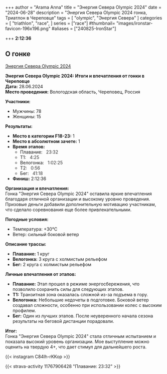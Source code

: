 +++
author = "Arama Anna"
title = "Энергия Севера Olympic 2024"
date = "2024-06-28"
description = "Энергия Севера Olympic 2024 гонка, Триатлон в Череповце"
tags = [
    "olympic",
    "Энергия Севера"
]
categories = [
    "triathlon",
    "race",
]
series = ["race"]
#thumbnail= "images/ironstar-favicon-196x196.png"
#aliases = ["240825-IronStar"]

 
+++
**2:12:36**



<!--more-->

## О гонке

[Энергия Севера Olympic 2024](https://tristats.ru/result/nobrand/energiya-severa/olympic/2024)



**Энергия Севера Olympic 2024: Итоги и впечатления от гонки в Череповце**  
**Дата:** 28.06.2024  
**Место проведения:** Вологодская область, Череповец, Россия  

**Участники:**  
- Мужчины: 78  
- Женщины: 15  

**Результаты:**  
- **Место в категории F18-23:** 1  
- **Место в абсолютном зачете:** 1  
- **Время этапов:**  
  - Плавание: <a href="https://www.strava.com/activities/11767906428" target="_blank" style="text-decoration: none; color: #333; transition: color 0.3s;"><i class="fa-brands fa-strava" style="font-size: 20px; color: red; margin-right: 8px;"></i>23:32</a>
  - Т1: <a href="https://www.strava.com/activities/11767906443" target="_blank" style="text-decoration: none; color: #333; transition: color 0.3s;"><i class="fa-brands fa-strava" style="font-size: 20px; color: red; margin-right: 8px;"></i>4:25</a> 
  - Велогонка: <a href="https://www.strava.com/activities/11767906604" target="_blank" style="text-decoration: none; color: #333; transition: color 0.3s;"><i class="fa-brands fa-strava" style="font-size: 20px; color: red; margin-right: 8px;"></i>1:02:25</a>   
  - Т2: <a href="https://www.strava.com/activities/11767906484" target="_blank" style="text-decoration: none; color: #333; transition: color 0.3s;"><i class="fa-brands fa-strava" style="font-size: 20px; color: red; margin-right: 8px;"></i>0:56</a>     
  - Бег: <a href="https://www.strava.com/activities/11767906530" target="_blank" style="text-decoration: none; color: #333; transition: color 0.3s;"><i class="fa-brands fa-strava" style="font-size: 20px; color: red; margin-right: 8px;"></i>41:18</a>    
- **Финиш:** 2:12:36

**Организация и впечатления:**  
Гонка "Энергия Севера Olympic 2024" оставила яркие впечатления благодаря отличной организации и высокому уровню проведения. Призовые деньги добавили дополнительную мотивацию участникам, что сделало соревнования еще более привлекательными.  

**Погодные условия:**  
- Температура: +30°C  
- Ветер: сильный боковой ветер  

**Описание трассы:**  
- **Плавание:** 1 круг  
- **Велогонка:** 3 круга с холмистым рельефом  
- **Бег:** 2 круга с холмистым рельефом  

**Личные впечатления от этапов:**  
- **Плавание:** Этап прошел в режиме энергосбережения, что позволило сохранить силы для следующих этапов.  
- **Т1:** Транзитная зона оказалась сложной из-за подъема в гору.  
- **Велогонка:** Небольшие недочеты в подготовке. Боковой ветер создавал сложности, особенно при использовании колес с высоким профилем.  
- **Бег:** Один из лучших этапов. После неуверенного начала сезона результаты на беговой дистанции порадовали.  

**Итог:**  
Гонка "Энергия Севера Olympic 2024" стала отличным испытанием и показала высокий уровень организации. Мое выступление можно оценить на твердую 4+, что дает стимул для дальнейшего роста.  

{{< instagram C84lh-rKKop >}}

{{< strava-activity 11767906428 "Плавание: 23:32" >}}
